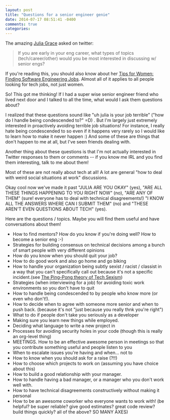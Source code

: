 ```yaml
---
layout: post
title: "Questions for a senior engineer genie"
date: 2014-07-17 08:51:41 -0400
comments: true
categories: 
---
```


The amazing [Julia Grace](https://twitter.com/jewelia) asked on
twitter:

> If you are early in your eng career, what types of topics
> (tech/career/other) would you be most interested in discussing w/
> senior engs?

If you're reading this, you should also know about her
[Tips for Women: Finding Software Engineering Jobs](https://docs.google.com/document/d/1aFOWFfIjQkBLlEsfmwttqmG-vB-FmWn39I1y6Kz9whM/edit).
Almost all of it applies to all people looking for tech jobs, not just
women.

So! This got me thinking! If I had a super wise senior engineer friend
who lived next door and I talked to all the time, what would I ask
them questions about?

I realized that these questions sound like "uh julia is your job
terrible" ("how do I handle being condescended to?" =D) . But I'm
largely just extremely interested in proactively avoiding terrible job
situations! For instance, I really hate being condescended to so even
if it happens very rarely so I would like to learn how to make it
never happen :) And some of these are things that don't happen to me
at all, but I've seen friends dealing with.

Another thing about these questions is that I'm not actually
interested in Twitter responses to them or comments -- if you know me
IRL and you find them interesting, talk to me about them!

Most of these are not really about tech at all! A lot are general "how
to deal with weird social situations at work" discussions.

Okay cool now we've made it past "JULIA ARE YOU OKAY" (yes), "ARE ALL
THESE THINGS HAPPENING TO YOU RIGHT NOW" (no), "ARE ANY OF THEM"
(sure! everyone has to deal with technical disagreements!) "I KNOW ALL
THE ANSWERS WHERE CAN I SUBMIT THEM" (no) and "THESE AREN'T EVEN
QUESTIONS ABOUT TECH" (yes).

Here are the questions / topics. Maybe you will find them useful and
have conversations about them!

* How to find mentors? How do you know if you're doing well? How to
  become a senior eng :-)
* Strategies for building consensus on technical decisions among a
  bunch of smart people with very different opinions
* How do you know when you should quit your job?
* How to do good work and also go home and go biking
* How to handle your organization being subtly sexist / racist /
  classist in a way that you can't specifically call out because it's
  not a specific incident.(see
  [The Ping-Pong theory of Tech Sexism](https://medium.com/matter/the-ping-pong-theory-of-tech-world-sexism-c2053c10c06c))
* Strategies (when interviewing for a job) for avoiding toxic work
  environments so you don't have to quit
* How to handle being condescended to by people who know more (or even
  who don't!).
* How to decide when to agree with someone more senior and when to
  push back. (because it's not "just because you really thnk you're
  right")
* What to do if people don't take you seriously as a developer
* Making sure you learn new things while employed.
* Deciding what language to write a new project in
* Processes for avoiding security holes in your code (though this is
  really an org-level thing)
* MEETINGS. How to be an effective awesome person in meetings so that
  you contribute something useful and people listen to you
* When to escalate issues you're having and when... not to
* How to know when you should ask for a raise (?!!)
* How to choose which projects to work on (assuming you have choice
  about this)
* How to build a good relationship with your manager.
* How to handle having a bad manager, or a manager who you don't work
  well with.
* How to have technical disagreements constructively without making it
  personal
* How to be an awesome coworker who everyone wants to work with! (be
  helpful? be super reliable? give good estimates? great code review?
  build things quickly? all of the above? SO MANY AXES)
